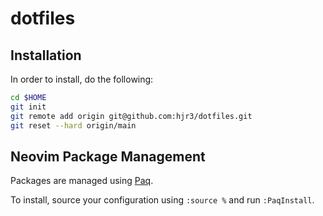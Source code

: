 # dotfiles

## Installation

In order to install, do the following:

```bash
cd $HOME
git init
git remote add origin git@github.com:hjr3/dotfiles.git
git reset --hard origin/main
```

## Neovim Package Management

Packages are managed using [Paq](https://github.com/savq/paq-nvim).

To install, source your configuration using `:source %` and run `:PaqInstall`.
